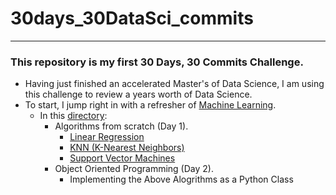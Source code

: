 # 30days_30DataSci_commits
---
### This repository is my first 30 Days, 30 Commits Challenge. 
- Having just finished an accelerated Master's of Data Science, I am using this challenge to review a years worth of Data Science.
- To start, I jump right in with a refresher of [Machine Learning](machine_learning/). 
	+ In this [directory](machine_learning/): 
		+ Algorithms from scratch (Day 1). 
			+ [Linear Regression](machine_learning/lin_reg/) 
			+ [KNN (K-Nearest Neighbors)](machine_learning/knn/) 
			+ [Support Vector Machines](machine_learning/svm/)	
		+ Object Oriented Programming (Day 2).
			+ Implementing the Above Alogrithms as a Python Class 
